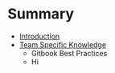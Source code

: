 # Summary

* [Introduction](README.md)
* [Team Specific Knowledge](teamspecific_knowledge.md)
   * Gitbook Best Practices
   * Hi


